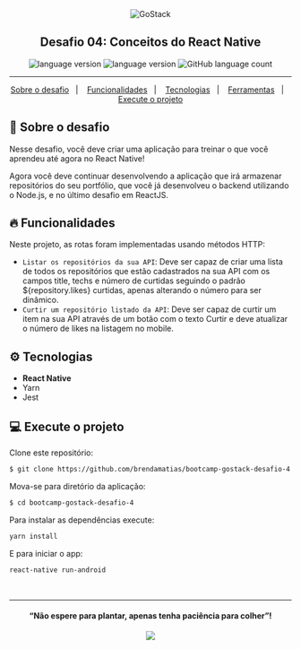 <div align="center">
  <img alt="GoStack"
    src="https://storage.googleapis.com/golden-wind/bootcamp-gostack/header-desafios.png"
  />
</div>

<h2 align="center">
   Desafio 04: Conceitos do React Native
</h2>

<p align="center">
  <img alt="language version" src="https://img.shields.io/badge/React%20Native-v_0.62.1-339933?logo=react">
  <img alt="language version" src="https://img.shields.io/badge/Yarn-v_1.22.4-2C8EBB?logo=Yarn">
  <img alt="GitHub language count" src="https://img.shields.io/github/languages/count/Fred-Reis/challenge_backEnd-01_GoStack-v2">
</p>

<hr/>

<p align="center">
  <a href="#rocket-sobre-o-desafio">Sobre o desafio</a>&nbsp;&nbsp;&nbsp;|&nbsp;&nbsp;&nbsp;
  <a href="#🔥-funcionalidades">Funcionalidades</a>&nbsp;&nbsp;&nbsp;|&nbsp;&nbsp;&nbsp;
  <a href="#⚙️-tecnologias">Tecnologias</a>&nbsp;&nbsp;&nbsp;|&nbsp;&nbsp;&nbsp;
  <a href="#⛏-ferramentas">Ferramentas</a>&nbsp;&nbsp;&nbsp;|&nbsp;&nbsp;&nbsp;
  <a href="#computer-execute-o-projeto">Execute o projeto</a>
</p>

## :rocket: Sobre o desafio

Nesse desafio, você deve criar uma aplicação para treinar o que você aprendeu até agora no React Native!

Agora você deve continuar desenvolvendo a aplicação que irá armazenar repositórios do seu portfólio, que você já desenvolveu o backend utilizando o Node.js, e no último desafio em ReactJS.

## 🔥 Funcionalidades

Neste projeto, as rotas foram implementadas usando métodos HTTP:
* `Listar os repositórios da sua API`: Deve ser capaz de criar uma lista de todos os repositórios que estão cadastrados na sua API com os campos title, techs e número de curtidas seguindo o padrão ${repository.likes} curtidas, apenas alterando o número para ser dinâmico.
* `Curtir um repositório listado da API`: Deve ser capaz de curtir um item na sua API através de um botão com o texto Curtir e deve atualizar o número de likes na listagem no mobile.

## ⚙️ Tecnologias

* __React Native__
* Yarn
* Jest

## :computer: Execute o projeto

Clone este repositório:

```bash
$ git clone https://github.com/brendamatias/bootcamp-gostack-desafio-4
```

Mova-se para diretório da aplicação:

```bash
$ cd bootcamp-gostack-desafio-4
```

Para instalar as dependências execute:

```bash
yarn install
```

E para iniciar o app:

```bash
react-native run-android
```

<br/>

---

<h4 align="center">
  “Não espere para plantar, apenas tenha paciência para colher”!
</h4>

<p align="center">
  <a alt="Brenda" href="https://www.linkedin.com/in/brenda-matias/">
    <img src="https://img.shields.io/badge/LinkedIn-Brenda_Matias-0077B5?logo=linkedin"/>
  </a>
</p>
